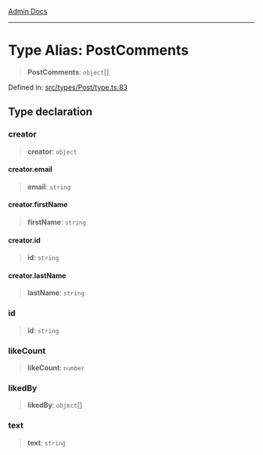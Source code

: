 [Admin Docs](/)

***

# Type Alias: PostComments

> **PostComments**: `object`[]

Defined in: [src/types/Post/type.ts:83](https://github.com/PalisadoesFoundation/talawa-admin/blob/main/src/types/Post/type.ts#L83)

## Type declaration

### creator

> **creator**: `object`

#### creator.email

> **email**: `string`

#### creator.firstName

> **firstName**: `string`

#### creator.id

> **id**: `string`

#### creator.lastName

> **lastName**: `string`

### id

> **id**: `string`

### likeCount

> **likeCount**: `number`

### likedBy

> **likedBy**: `object`[]

### text

> **text**: `string`
